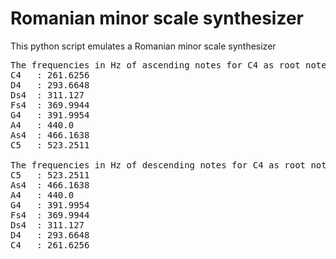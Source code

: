 # Romanian minor scale synthesizer

This python script emulates a Romanian minor scale synthesizer

<pre>
The frequencies in Hz of ascending notes for C4 as root note in the Romanian minor scale
C4   : 261.6256
D4   : 293.6648
Ds4  : 311.127
Fs4  : 369.9944
G4   : 391.9954
A4   : 440.0
As4  : 466.1638
C5   : 523.2511

The frequencies in Hz of descending notes for C4 as root note in the Romanian minor scale
C5   : 523.2511
As4  : 466.1638
A4   : 440.0
G4   : 391.9954
Fs4  : 369.9944
Ds4  : 311.127
D4   : 293.6648
C4   : 261.6256
